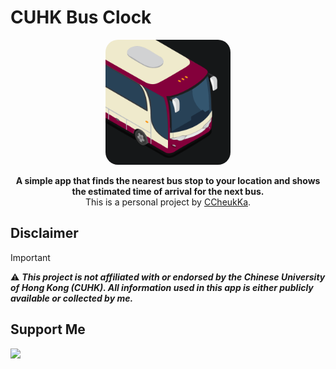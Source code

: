 # CUHK Bus Clock

<div align="center">

<img width="200px" style="border-radius: 20px;" src="https://github.com/CCheukKa/CUHK-bus-clock/blob/main/assets/images/icon.png?raw=true" />

**A simple app that finds the nearest bus stop to your location and shows the estimated time of arrival for the next bus.**  
This is a personal project by [CCheukKa](https://github.com/CCheukKa).  

</div>

## Disclaimer
> [!IMPORTANT]  
> ⚠️ ***This project is not affiliated with or endorsed by the Chinese University of Hong Kong (CUHK). All information used in this app is either publicly available or collected by me.***

## Support Me

<a href="https://www.buymeacoffee.com/CCheukKa"><img src="https://img.buymeacoffee.com/button-api/?text=Buy me a coffee&emoji=&slug=CCheukKa&button_colour=5F7FFF&font_colour=ffffff&font_family=Bree&outline_colour=000000&coffee_colour=FFDD00" /></a>